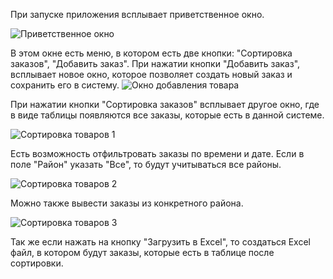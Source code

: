 При запуске приложения всплывает приветственное окно.

![Приветственное окно](https://github.com/user-attachments/assets/d609066d-4b69-434b-9838-f71dafece1ba)

В этом окне есть меню, в котором есть две кнопки: "Сортировка заказов", "Добавить заказ". При нажатии кнопки "Добавить заказ", всплывает новое окно, которое позволяет создать новый заказ и сохранить его в систему.
![Окно добавления товара](https://github.com/user-attachments/assets/92bf7eb0-65d0-47d1-b0f9-cdfc7e5a53c5)

При нажатии кнопки "Сортировка заказов" всплывает другое окно, где в виде таблицы появляются все заказы, которые есть в данной системе.

![Сортировка товаров 1](https://github.com/user-attachments/assets/299da283-9886-48be-9c86-d36de5f5e7a9)

Есть возможность отфильтровать заказы по времени и дате. Если в поле "Район" указать "Все", то будут учитываться все районы.

![Сортировка товаров 2](https://github.com/user-attachments/assets/d6c10420-73fe-40a9-8c4f-ec9b0b5bd857)

Можно также вывести заказы из конкретного района.

![Сортировка товаров 3](https://github.com/user-attachments/assets/e17117ca-0209-4cc2-bb66-43aeeee788bd)

Так же если нажать на кнопку "Загрузить в Excel", то создаться Excel файл, в котором будут заказы, которые есть в таблице после сортировки.
